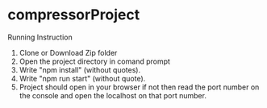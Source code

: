 # compressorProject

Running Instruction

1. Clone or Download Zip folder
2. Open the project directory in comand prompt
3. Write "npm install" (without quotes).
4. Write "npm run start" (without quote).
5. Project should open in your browser if not then read the port number on the console and open the localhost on that port number.
